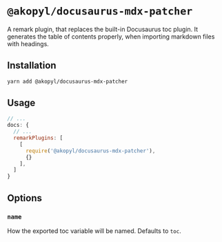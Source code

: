 # `@akopyl/docusaurus-mdx-patcher`

A remark plugin, that replaces the built-in Docusaurus toc plugin. 
It generates the table of contents properly, when importing markdown files with headings.

## Installation

```sh
yarn add @akopyl/docusaurus-mdx-patcher
```

## Usage

```js
// ...
docs: {
  // ... 
  remarkPlugins: [
    [
      require('@akopyl/docusaurus-mdx-patcher'),
      {}
    ],
  ]
}
```

## Options

### `name`

How the exported toc variable will be named. Defaults to `toc`.
